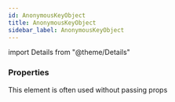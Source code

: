 ```yaml
---
id: AnonymousKeyObject
title: AnonymousKeyObject
sidebar_label: AnonymousKeyObject
---
```


import Details from "@theme/Details"




### Properties

This element is often used without passing props

